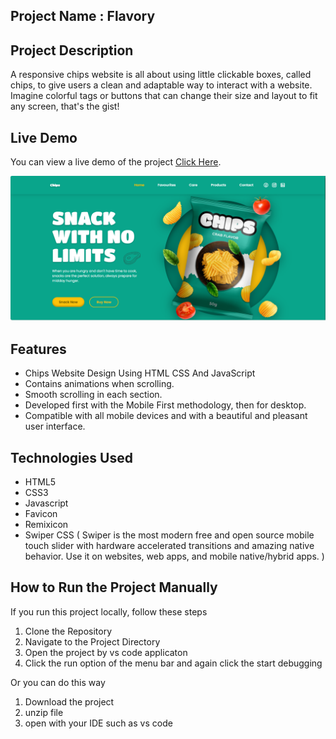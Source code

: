 <!-- $${\color{red} 👷 \space This \space project \space is \space still \space under \space construction}$$ -->

## Project Name : Flavory

## Project Description 
A responsive chips website is all about using little clickable boxes, called chips, to give users a clean and adaptable way to interact with a website. Imagine colorful tags or buttons that can change their size and layout to fit any screen, that's the gist!

## Live Demo
You can view a live demo of the project [Click Here](https://vipin018.github.io/Flavory-Chips/).

![preview img](/assets/img/demo.png)

## Features
- Chips Website Design Using HTML CSS And JavaScript
- Contains animations when scrolling.
- Smooth scrolling in each section.
- Developed first with the Mobile First methodology, then for desktop.
- Compatible with all mobile devices and with a beautiful and pleasant user interface.

## Technologies Used  

- HTML5
- CSS3
- Javascript
- Favicon
- Remixicon
- Swiper CSS ( Swiper is the most modern free and open source mobile touch slider with hardware accelerated transitions and amazing native behavior. Use it on websites, web apps, and mobile native/hybrid apps. )


## How to Run the Project Manually
If you run this project locally, follow these steps

1. Clone the Repository
2. Navigate to the Project Directory
3. Open the project by vs code applicaton
4. Click the run option of the menu bar and again click the start debugging


 Or you can do this way
  1. Download the project
  2. unzip file
  3. open with your IDE such as vs code
